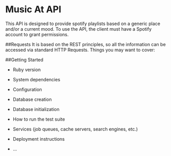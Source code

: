 # Music At API

This API is designed to provide spotify playlists based on a generic place and/or a current mood. 
To use the API, the client must have a Spotify account to grant permissions.

##Requests
It is based on the REST principles, so all the information can be accessed via standard HTTP Requests.
Things you may want to cover:

##Getting Started

* Ruby version

* System dependencies

* Configuration

* Database creation

* Database initialization

* How to run the test suite

* Services (job queues, cache servers, search engines, etc.)

* Deployment instructions

* ...
